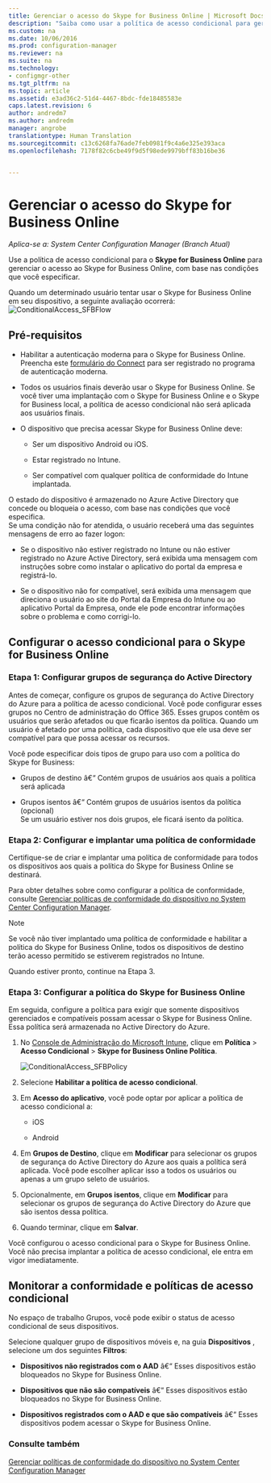 ```yaml
---
title: Gerenciar o acesso do Skype for Business Online | Microsoft Docs
description: "Saiba como usar a política de acesso condicional para gerenciar o acesso ao Skype for Business Online."
ms.custom: na
ms.date: 10/06/2016
ms.prod: configuration-manager
ms.reviewer: na
ms.suite: na
ms.technology:
- configmgr-other
ms.tgt_pltfrm: na
ms.topic: article
ms.assetid: e3ad36c2-51d4-4467-8bdc-fde18485583e
caps.latest.revision: 6
author: andredm7
ms.author: andredm
manager: angrobe
translationtype: Human Translation
ms.sourcegitcommit: c13c6268fa76ade7feb0981f9c4a6e325e393aca
ms.openlocfilehash: 7178f82c6cbe49f9d5f98ede9979bff83b16be36


---
```

# <a name="manage-skype-for-business-online-access"></a>Gerenciar o acesso do Skype for Business Online

*Aplica-se a: System Center Configuration Manager (Branch Atual)*


Use a política de acesso condicional para o  **Skype for Business Online** para gerenciar o acesso ao Skype for Business Online, com base nas condições que você especificar.  


 Quando um determinado usuário tentar usar o Skype for Business Online em seu dispositivo, a seguinte avaliação ocorrerá:![ConditionalAccess&#95;SFBFlow](..//media/ConditionalAccess_SFBFlow.png)  

## <a name="prerequisites"></a>Pré-requisitos  

-   Habilitar a autenticação moderna para o Skype for Business Online. Preencha este [formulário do Connect](https://connect.microsoft.com/office/Survey/NominationSurvey.aspx?SurveyID=17299&ProgramID=8715) para ser registrado no programa de autenticação moderna.  

-   Todos os usuários finais deverão usar o Skype for Business Online. Se você tiver uma implantação com o Skype for Business Online e o Skype for Business local, a política de acesso condicional não será aplicada aos usuários finais.  

-   O dispositivo que precisa acessar Skype for Business Online deve:  

    -   Ser um dispositivo Android ou iOS.  

    -   Estar registrado no Intune.  

    -   Ser compatível com qualquer política de conformidade do Intune implantada.  

 O estado do dispositivo é armazenado no Azure Active Directory que concede ou bloqueia o acesso, com base nas condições que você especifica.  
Se uma condição não for atendida, o usuário receberá uma das seguintes mensagens de erro ao fazer logon:  

-   Se o dispositivo não estiver registrado no Intune ou não estiver registrado no Azure Active Directory, será exibida uma mensagem com instruções sobre como instalar o aplicativo do portal da empresa e registrá-lo.  

-   Se o dispositivo não for compatível, será exibida uma mensagem que direciona o usuário ao site do Portal da Empresa do Intune ou ao aplicativo Portal da Empresa, onde ele pode encontrar informações sobre o problema e como corrigi-lo.  

## <a name="configure-conditional-access-for-skype-for-business-online"></a>Configurar o acesso condicional para o Skype for Business Online  

### <a name="step-1-configure-active-directory-security-groups"></a>Etapa 1: Configurar grupos de segurança do Active Directory  
 Antes de começar, configure os grupos de segurança do Active Directory do Azure para a política de acesso condicional. Você pode configurar esses grupos no Centro de administração do Office 365. Esses grupos contêm os usuários que serão afetados ou que ficarão isentos da política. Quando um usuário é afetado por uma política, cada dispositivo que ele usa deve ser compatível para que possa acessar os recursos.  

 Você pode especificar dois tipos de grupo para uso com a política do Skype for Business:  

-   Grupos de destino â€“ Contém grupos de usuários aos quais a política será aplicada  

-   Grupos isentos â€“ Contém grupos de usuários isentos da política (opcional)  
    Se um usuário estiver nos dois grupos, ele ficará isento da política.  

### <a name="step-2-configure-and-deploy-a-compliance-policy"></a>Etapa 2: Configurar e implantar uma política de conformidade  
 Certifique-se de criar e implantar uma política de conformidade para todos os dispositivos aos quais a política do Skype for Business Online se destinará.  

 Para obter detalhes sobre como configurar a política de conformidade, consulte [Gerenciar políticas de conformidade do dispositivo no System Center Configuration Manager](../../protect/deploy-use/device-compliance-policies.md).  

> [!NOTE]  
>  Se você não tiver implantado uma política de conformidade e habilitar a política do Skype for Business Online, todos os dispositivos de destino terão acesso permitido se estiverem registrados no Intune.  

 Quando estiver pronto, continue na Etapa 3.  

### <a name="step-3-configure-the-skype-for-business-online-policy"></a>Etapa 3: Configurar a política do Skype for Business Online  
 Em seguida, configure a política para exigir que somente dispositivos gerenciados e compatíveis possam acessar o Skype for Business Online. Essa política será armazenada no Active Directory do Azure.  

1.  No [Console de Administração do Microsoft Intune](https://manage.microsoft.com), clique em **Política** > **Acesso Condicional** > **Skype for Business Online Política**.  

     ![ConditionalAccess&#95;SFBPolicy](../media/ConditionalAccess_SFBPolicy.png)  

2.  Selecione **Habilitar a política de acesso condicional**.  

3.  Em **Acesso do aplicativo**, você pode optar por aplicar a política de acesso condicional a:  

    -   iOS  

    -   Android  

4.  Em **Grupos de Destino**, clique em **Modificar** para selecionar os grupos de segurança do Active Directory do Azure aos quais a política será aplicada. Você pode escolher aplicar isso a todos os usuários ou apenas a um grupo seleto de usuários.  

5.  Opcionalmente, em **Grupos isentos**, clique em **Modificar** para selecionar os grupos de segurança do Active Directory do Azure que são isentos dessa política.  

6.  Quando terminar, clique em **Salvar**.  

 Você configurou o acesso condicional para o Skype for Business Online. Você não precisa implantar a política de acesso condicional, ele entra em vigor imediatamente.  

## <a name="monitor-the-compliance-and-conditional-access-policies"></a>Monitorar a conformidade e políticas de acesso condicional  
 No espaço de trabalho Grupos, você pode exibir o status de acesso condicional de seus dispositivos.  

 Selecione qualquer grupo de dispositivos móveis e, na guia **Dispositivos** , selecione um dos seguintes **Filtros**:  

-   **Dispositivos não registrados com o AAD** â€“ Esses dispositivos estão bloqueados no Skype for Business Online.  

-   **Dispositivos que não são compatíveis** â€“ Esses dispositivos estão bloqueados no Skype for Business Online.  

-   **Dispositivos registrados com o AAD e que são compatíveis** â€“ Esses dispositivos podem acessar o Skype for Business Online.  

### <a name="see-also"></a>Consulte também  

 [Gerenciar políticas de conformidade do dispositivo no System Center Configuration Manager](../../protect/deploy-use/device-compliance-policies.md)



<!--HONumber=Dec16_HO3-->


